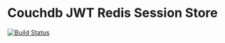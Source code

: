 # Couchdb JWT Redis Session Store

[![Build Status](https://travis-ci.org/tyler-johnson/couchdb-jwt-redis-store.svg?branch=master)](https://travis-ci.org/tyler-johnson/couchdb-jwt-redis-store)
